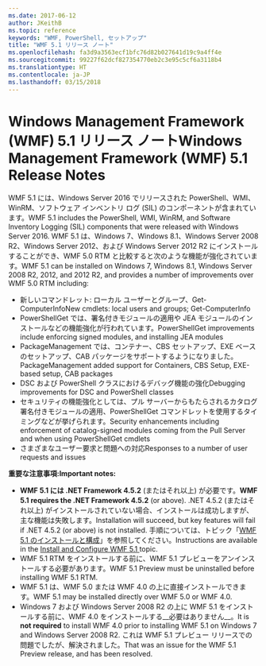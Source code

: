 ```yaml
---
ms.date: 2017-06-12
author: JKeithB
ms.topic: reference
keywords: "WMF, PowerShell, セットアップ"
title: "WMF 5.1 リリース ノート"
ms.openlocfilehash: fa3d9a3563ecf1bfc76d82b027641d19c9a4ff4e
ms.sourcegitcommit: 99227f62dcf827354770eb2c3e95c5cf6a3118b4
ms.translationtype: HT
ms.contentlocale: ja-JP
ms.lasthandoff: 03/15/2018
---
```

# <a name="windows-management-framework-wmf-51-release-notes"></a><span data-ttu-id="35989-103">Windows Management Framework (WMF) 5.1 リリース ノート</span><span class="sxs-lookup"><span data-stu-id="35989-103">Windows Management Framework (WMF) 5.1 Release Notes</span></span> #

<span data-ttu-id="35989-104">WMF 5.1 には、Windows Server 2016 でリリースされた PowerShell、WMI、WinRM、ソフトウェア インベントリ ログ (SIL) のコンポーネントが含まれています。</span><span class="sxs-lookup"><span data-stu-id="35989-104">WMF 5.1 includes the PowerShell, WMI, WinRM, and Software Inventory Logging (SIL) components that were released with Windows Server 2016.</span></span>
<span data-ttu-id="35989-105">WMF 5.1 は、Windows 7、Windows 8.1、Windows Server 2008 R2、Windows Server 2012、および Windows Server 2012 R2 にインストールすることができ、WMF 5.0 RTM と比較すると次のような機能が強化されています。</span><span class="sxs-lookup"><span data-stu-id="35989-105">WMF 5.1 can be installed on Windows 7, Windows 8.1, Windows Server 2008 R2, 2012, and 2012 R2, and provides a number of improvements over WMF 5.0 RTM including:</span></span>

- <span data-ttu-id="35989-106">新しいコマンドレット: ローカル ユーザーとグループ、Get-ComputerInfo</span><span class="sxs-lookup"><span data-stu-id="35989-106">New cmdlets: local users and groups; Get-ComputerInfo</span></span>
- <span data-ttu-id="35989-107">PowerShellGet では、署名付きモジュールの適用や JEA モジュールのインストールなどの機能強化が行われています。</span><span class="sxs-lookup"><span data-stu-id="35989-107">PowerShellGet improvements include enforcing signed modules, and installing JEA modules</span></span>
- <span data-ttu-id="35989-108">PackageManagement では、コンテナー、CBS セットアップ、EXE ベースのセットアップ、CAB パッケージをサポートするようになりました。</span><span class="sxs-lookup"><span data-stu-id="35989-108">PackageManagement added support for Containers, CBS Setup, EXE-based setup, CAB packages</span></span>
- <span data-ttu-id="35989-109">DSC および PowerShell クラスにおけるデバッグ機能の強化</span><span class="sxs-lookup"><span data-stu-id="35989-109">Debugging improvements for DSC and PowerShell classes</span></span>
- <span data-ttu-id="35989-110">セキュリティの機能強化としては、プル サーバーからもたらされるカタログ署名付きモジュールの適用、PowerShellGet コマンドレットを使用するタイミングなどが挙げられます。</span><span class="sxs-lookup"><span data-stu-id="35989-110">Security enhancements including enforcement of catalog-signed modules coming from the Pull Server and when using PowerShellGet cmdlets</span></span>
- <span data-ttu-id="35989-111">さまざまなユーザー要求と問題への対応</span><span class="sxs-lookup"><span data-stu-id="35989-111">Responses to a number of user requests and issues</span></span>

<span data-ttu-id="35989-112">**重要な注意事項:**</span><span class="sxs-lookup"><span data-stu-id="35989-112">**Important notes:**</span></span>

- <span data-ttu-id="35989-113">**WMF 5.1 には .NET Framework 4.5.2** (またはそれ以上) が必要です。</span><span class="sxs-lookup"><span data-stu-id="35989-113">**WMF 5.1 requires the .NET Framework 4.5.2** (or above).</span></span> <span data-ttu-id="35989-114">.NET 4.5.2 (またはそれ以上) がインストールされていない場合、インストールは成功しますが、主な機能は失敗します。</span><span class="sxs-lookup"><span data-stu-id="35989-114">Installation will succeed, but key features will fail if .NET 4.5.2 (or above) is not installed.</span></span> <span data-ttu-id="35989-115">手順については、トピック「[WMF 5.1 のインストールと構成](https://msdn.microsoft.com/powershell/wmf/5.1/install-configure)」を参照してください。</span><span class="sxs-lookup"><span data-stu-id="35989-115">Instructions are available in the [Install and Configure WMF 5.1 ](https://msdn.microsoft.com/powershell/wmf/5.1/install-configure) topic.</span></span>
- <span data-ttu-id="35989-116">WMF 5.1 RTM をインストールする前に、WMF 5.1 プレビューをアンインストールする必要があります。</span><span class="sxs-lookup"><span data-stu-id="35989-116">WMF 5.1 Preview must be uninstalled before installing WMF 5.1 RTM.</span></span>
- <span data-ttu-id="35989-117">WMF 5.1 は、WMF 5.0 または WMF 4.0 の上に直接インストールできます。</span><span class="sxs-lookup"><span data-stu-id="35989-117">WMF 5.1 may be installed directly over WMF 5.0 or WMF 4.0.</span></span>
- <span data-ttu-id="35989-118">Windows 7 および Windows Server 2008 R2 の上に WMF 5.1 をインストールする前に、WMF 4.0 をインストールする__必要はありません__。</span><span class="sxs-lookup"><span data-stu-id="35989-118">It is __not required__ to install WMF 4.0 prior to installing WMF 5.1 on Windows 7 and Windows Server 2008 R2.</span></span> <span data-ttu-id="35989-119">これは WMF 5.1 プレビュー リリースでの問題でしたが、解決されました。</span><span class="sxs-lookup"><span data-stu-id="35989-119">That was an issue for the WMF 5.1 Preview release, and has been resolved.</span></span>  


